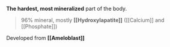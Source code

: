 **The hardest, most mineralized** part of the body.
> 96% mineral, mostly **[[Hydroxylapatite]]** ([[Calcium]] and [[Phosphate]])

Developed from **[[Ameloblast]]**
